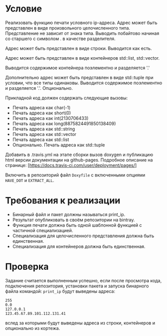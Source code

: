 
# Условие
Реализовать функцию печати условного ip-адреса.
Адрес может быть представлен в виде произвольного целочисленного типа. Представление не зависит от знака типа. Выводить побайтово начиная со
старшего с символом . в качестве разделителя.

Адрес может быть представлен в виде строки. Выводится как есть.

Адрес может быть представлен в виде контейнеров std::list, std::vector.

Выводится содержимое контейнера поэлементно и разделяется '.'

Дополнительно адрес может быть представлен в виде std::tuple при условии, что все типы одинаковы. Выводится содержимое поэлементно и
разделяется '.'.  Опционально.

Прикладной код должен содержать следующие вызовы:
* Печать адреса как char(-1)
* Печать адреса как short(0)
* Печать адреса как int(2130706433)
* Печать адреса как long(8875824491850138409)
* Печать адреса как std::string
* Печать адреса как std::vector
* Печать адреса как std::list
* Опционально. Печать адреса как std::tuple

Добавить в .travis.yml на этапе сборки вызов doxygen и публикацию html версии документации на github-pages. Подробное описание на странице:
[https://docs.travis-ci.com/user/deployment/pages/]

Включить в репозиторий файл `Doxyfile` с включенными опциями `HAVE_DOT` и `EXTRACT_ALL`.

# Требования к реализации
* Бинарный файл и пакет должны называться print_ip. 
* Результат опубликовать в своём репозитории на bintray.
* Функция печати должна быть одной шаблонной функцией с частичной специализацией. 
* Специализация для целочисленного представления должна быть единственная. 
* Специализация для контейнеров должна быть единственная.

# Проверка
Задание считается выполненным успешно, если после просмотра кода, подключения репозитория, установки пакета и запуска бинарного файла командой: ```
print_ip ```
будут выведены адреса:
```
255
0.0
127.0.0.1
123.45.67.89.101.112.131.41
```
вслед за которыми будут выведены адреса из строки, контейнеров и опционально из кортежа.
